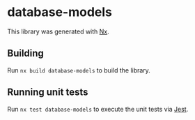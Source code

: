 # database-models

This library was generated with [Nx](https://nx.dev).

## Building

Run `nx build database-models` to build the library.

## Running unit tests

Run `nx test database-models` to execute the unit tests via [Jest](https://jestjs.io).
